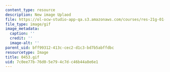 ```yaml
---
content_type: resource
description: New image Uplaod
file: https://ol-ocw-studio-app-qa.s3.amazonaws.com/courses/res-21g-01-kana-spring-2010/7c0ee77b76d05e794c7dc46b44a8e6e1_0453.gif
file_type: image/gif
image_metadata:
  caption: ''
  credit: ''
  image-alt: ''
parent_uid: bff99312-413c-cec2-d1c3-bd7b5abffdbc
resourcetype: Image
title: 0453.gif
uid: 7c0ee77b-76d0-5e79-4c7d-c46b44a8e6e1
---
```

